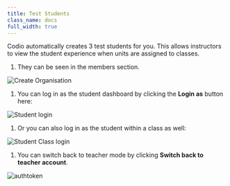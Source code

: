 ```yaml
---
title: Test Students
class_name: docs
full_width: true
---
```


Codio automatically creates 3 test students for you. This allows instructors to view the student experience when units are assigned to classes.


1.  They can be seen in the members section.

<img alt="Create Organisation" src="/img/docs/class_administration/createanorganization/org_teams.png" class="simple"/>

1.  You can log in as the student dashboard by clicking the **Login as** button here:

<img alt="Student login" src="/img/docs/class_administration/createanorganization/studentlogin.png" class="simple"/>

1. Or you can also log in as the student within a class as well:

<img alt="Student Class login" src="/img/docs/class_administration/createanorganization/classteststudents.png" class="simple"/>

1.  You can switch back to teacher mode by clicking **Switch back to teacher account**.

<img alt="authtoken" src="/img/docs/class_administration/createanorganization/test-student-view.png" class="simple"/>